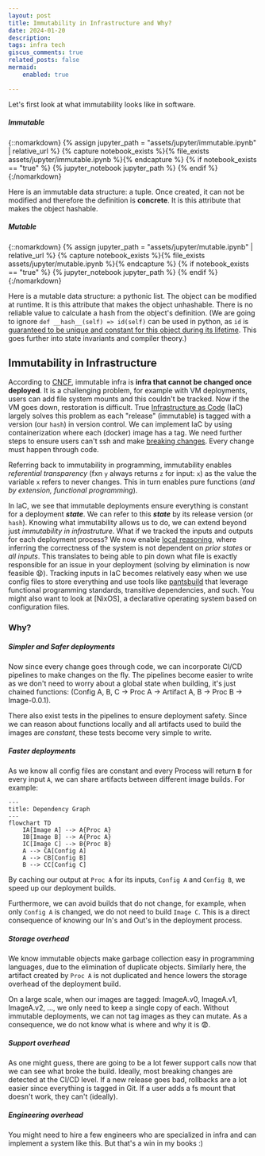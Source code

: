 ```yaml
---
layout: post
title: Immutability in Infrastructure and Why?
date: 2024-01-20
description: 
tags: infra tech
giscus_comments: true
related_posts: false
mermaid:
    enabled: true

---
```


Let's first look at what immutability looks like in software.

##### **Immutable**

{::nomarkdown}
{% assign jupyter_path = "assets/jupyter/immutable.ipynb" | relative_url %}
{% capture notebook_exists %}{% file_exists assets/jupyter/immutable.ipynb %}{% endcapture %}
{% if notebook_exists == "true" %}
{% jupyter_notebook jupyter_path %}
{% endif %}
{:/nomarkdown}

Here is an immutable data structure: a tuple. Once created, it can not be modified and therefore the definition is **concrete**. It is this attribute that makes the object hashable. 

##### **Mutable**

{::nomarkdown}
{% assign jupyter_path = "assets/jupyter/mutable.ipynb" | relative_url %}
{% capture notebook_exists %}{% file_exists assets/jupyter/mutable.ipynb %}{% endcapture %}
{% if notebook_exists == "true" %}
{% jupyter_notebook jupyter_path %}
{% endif %}
{:/nomarkdown}

Here is a mutable data structure: a pythonic list. The object can be modified at runtime. It is this attribute that makes the object unhashable. There is no reliable value to calculate a hash from the object's definition. (We are going to ignore `def __hash__(self) => id(self)` can be used in python, as `id` is [guaranteed to be unique and constant for this object during its lifetime](https://docs.python.org/3/library/functions.html#id). This goes further into state invariants and compiler theory.)

## Immutability in Infrastructure

According to [CNCF](https://glossary.cncf.io/immutable-infrastructure), immutable infra is **infra that cannot be changed once deployed**. It is a challenging problem, for example with VM deployments, users can add file system mounts and this couldn't be tracked. Now if the VM goes down, restoration is difficult. True [Infrastructure as Code](https://glossary.cncf.io/infrastructure-as-code/) (IaC) largely solves this problem as each "release" (immutable) is tagged with a version (our `hash`) in version control. We can implement IaC by using containerization where each (docker) image has a tag. We need further steps to ensure users can't ssh and make [breaking changes](https://en.wiktionary.org/wiki/breaking_change#:~:text=Noun,code%20used%20by%20multiple%20applications.). Every change must happen through code.

Referring back to immutability in programming, immutability enables *referential transparency* (fxn `y` always returns `z` for input: `x`) as the value the variable `x` refers to never changes. This in turn enables pure functions (*and by extension, functional programming*). 

In IaC, we see that immutable deployments ensure everything is constant for a deployment ***state***. We can refer to this ***state*** by its release version (or `hash`). Knowing what immutability allows us to do, we can extend beyond just *immutability in infrastruture*. What if we tracked the inputs and outputs for each deployment process? We now enable [local reasoning](https://degoes.net/articles/fp-glossary), where inferring the correctness of the system is not dependent on *prior states* or *all inputs*. This translates to being able to pin down what file is exactly responsible for an issue in your deployment (solving by elimination is now feasible 😧). Tracking inputs in IaC becomes relatively easy when we use config files to store everything and use tools like [pantsbuild](https://www.pantsbuild.org/) that leverage functional programming standards, transitive dependencies, and such. You might also want to look at [NixOS], a declarative operating system based on configuration files.

### Why?

##### **Simpler and Safer deployments**

Now since every change goes through code, we can incorporate CI/CD pipelines to make changes on the fly. The pipelines become easier to write as we don't need to worry about a global state when building, it's just chained functions: (Config A, B, C -> Proc A -> Artifact A, B -> Proc B -> Image-0.0.1).

There also exist tests in the pipelines to ensure deployment safety. Since we can reason about functions locally and all artifacts used to build the images are *constant*, these tests become very simple to write.

##### **Faster deployments**

As we know all config files are constant and every Process will return `B` for every input `A`, we can share artifacts between different image builds. For example:

```mermaid
---
title: Dependency Graph
---
flowchart TD
    IA[Image A] --> A{Proc A}
    IB[Image B] --> A{Proc A}
    IC[Image C] --> B{Proc B}
    A --> CA[Config A] 
    A --> CB[Config B]
    B --> CC[Config C]
```

By caching our output at `Proc A` for its inputs, `Config A` and `Config B`, we speed up our deployment builds.

Furthermore, we can avoid builds that do not change, for example, when only `Config A` is changed, we do not need to build `Image C`. This is a direct consequence of knowing our In's and Out's in the deployment process.

##### **Storage overhead**

We know immutable objects make garbage collection easy in programming languages, due to the elimination of duplicate objects. Similarly here, the artifact created by `Proc A` is not duplicated and hence lowers the storage overhead of the deployment build.

On a large scale, when our images are tagged: ImageA.v0, ImageA.v1, ImageA.v2, ..., we only need to keep a single copy of each. Without immutable deployments, we can not tag images as they can mutate. As a consequence, we do not know what is where and why it is 😨.

##### **Support overhead**

As one might guess, there are going to be a lot fewer support calls now that we can see what broke the build. Ideally, most breaking changes are detected at the CI/CD level. If a new release goes bad, rollbacks are a lot easier since everything is tagged in Git. If a user adds a fs mount that doesn't work, they can't (ideally). 

##### **Engineering overhead**

You might need to hire a few engineers who are specialized in infra and can implement a system like this. But that's a win in my books :)
